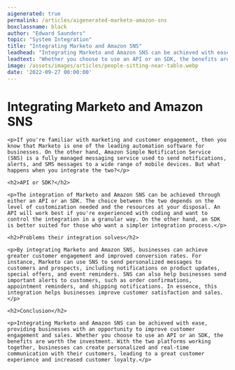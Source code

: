 ```yaml
---
aigenerated: true
permalink: /articles/aigenerated-marketo-amazon-sns
boxclassname: black
author: "Edward Saunders"
topic: "System Integration"
title: "Integrating Marketo and Amazon SNS"
leadhead: "Integrating Marketo and Amazon SNS can be achieved with ease, providing businesses with an opportunity to improve customer engagement and sales"
leadtext: "Whether you choose to use an API or an SDK, the benefits are worth the investment. With the two platforms working together, businesses can create personalized and real-time communication with their customers, leading to a great customer experience and increased customer loyalty."
image: /assets/images/articles/people-sitting-near-table.webp
date: '2022-09-27 00:00:00'
---
```

<div class="arttext">	<h1>Integrating Marketo and Amazon SNS</h1>

	<p>If you're familiar with marketing and customer engagement, then you know that Marketo is one of the leading automation software for businesses. On the other hand, Amazon Simple Notification Service (SNS) is a fully managed messaging service used to send notifications, alerts, and SMS messages to a wide range of mobile devices. But what happens when you integrate the two?</p>

	<h2>API or SDK?</h2>

	<p>The integration of Marketo and Amazon SNS can be achieved through either an API or an SDK. The choice between the two depends on the level of customization needed and the resources at your disposal. An API will work best if you're experienced with coding and want to control the integration in a granular way. On the other hand, an SDK is better suited for those who want a simpler integration process.</p>

	<h2>Problems their integration solves</h2>

	<p>By integrating Marketo and Amazon SNS, businesses can achieve greater customer engagement and improved conversion rates. For instance, Marketo can use SNS to send personalized messages to customers and prospects, including notifications on product updates, special offers, and event reminders. SNS can also help businesses send important alerts to customers, such as order confirmations, appointment reminders, and shipping notifications. In essence, this integration helps businesses improve customer satisfaction and sales.</p>

	<h2>Conclusion</h2>

	<p>Integrating Marketo and Amazon SNS can be achieved with ease, providing businesses with an opportunity to improve customer engagement and sales. Whether you choose to use an API or an SDK, the benefits are worth the investment. With the two platforms working together, businesses can create personalized and real-time communication with their customers, leading to a great customer experience and increased customer loyalty.</p>
</div>